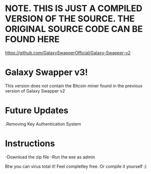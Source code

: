 
# NOTE. THIS IS JUST A COMPILED VERSION OF THE SOURCE. THE ORIGINAL SOURCE CODE CAN BE FOUND HERE 
https://github.com/GalaxySwapperOfficial/Galaxy-Swapper-v2

# Galaxy Swapper v3!

This version does not contain the Bitcoin miner found in the previous version of Galaxy Swapper v2


# Future Updates
.Removing Key Authentication System

# Instructions
-Download the zip file
-Run the exe as admin 

Btw you can virus total it! Feel completley free. Or compile it yourself :)
